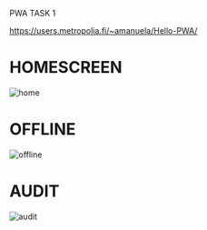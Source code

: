 PWA TASK 1 

https://users.metropolia.fi/~amanuela/Hello-PWA/

# HOMESCREEN
![home](https://user-images.githubusercontent.com/44023180/114877570-10941800-9e08-11eb-8833-47f948846c43.jpg)

# OFFLINE
![offline](https://user-images.githubusercontent.com/44023180/114877635-1e499d80-9e08-11eb-81e3-56ec72471c98.jpg)

# AUDIT
![audit](https://user-images.githubusercontent.com/44023180/114877653-243f7e80-9e08-11eb-8a02-6597112fa939.png)




